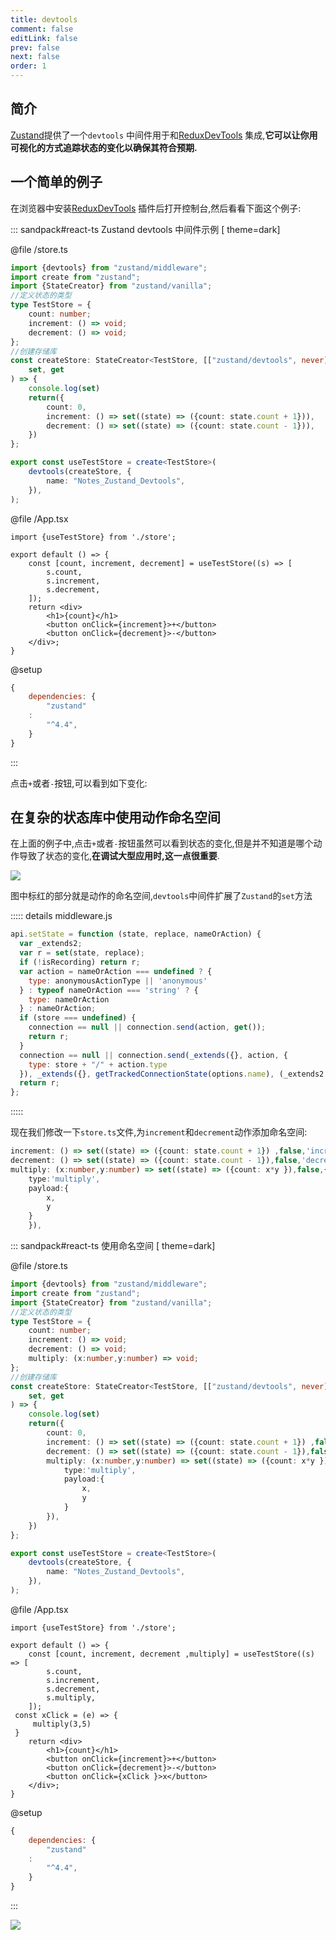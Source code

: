 ```yaml
---
title: devtools
comment: false
editLink: false
prev: false
next: false
order: 1
---
```


## 简介

[Zustand](https://zustand-demo.pmnd.rs/)提供了一个`devtools`
中间件用于和[ReduxDevTools](https://chromewebstore.google.com/detail/lmhkpmbekcpmknklioeibfkpmmfibljd)
集成,**它可以让你用可视化的方式追踪状态的变化以确保其符合预期.**

## 一个简单的例子

在浏览器中安装[ReduxDevTools](https://chromewebstore.google.com/detail/lmhkpmbekcpmknklioeibfkpmmfibljd)
插件后打开控制台,然后看看下面这个例子:

::: sandpack#react-ts Zustand devtools 中间件示例 [  theme=dark]

@file /store.ts

```ts
import {devtools} from "zustand/middleware";
import create from "zustand";
import {StateCreator} from "zustand/vanilla";
//定义状态的类型
type TestStore = {
    count: number;
    increment: () => void;
    decrement: () => void;
};
//创建存储库
const createStore: StateCreator<TestStore, [["zustand/devtools", never]]> = (
    set, get
) => {
    console.log(set)
    return({
        count: 0,
        increment: () => set((state) => ({count: state.count + 1})),
        decrement: () => set((state) => ({count: state.count - 1})),
    })
};

export const useTestStore = create<TestStore>(
    devtools(createStore, {
        name: "Notes_Zustand_Devtools",
    }),
); 
```

@file /App.tsx

```tsx
import {useTestStore} from './store';

export default () => {
    const [count, increment, decrement] = useTestStore((s) => [
        s.count,
        s.increment,
        s.decrement,
    ]);
    return <div>
        <h1>{count}</h1>
        <button onClick={increment}>+</button>
        <button onClick={decrement}>-</button>
    </div>;
}
```

@setup

```js
{
    dependencies: {
        "zustand"
    :
        "^4.4",
    }
}
```

:::

点击`+`或者`-`按钮,可以看到如下变化:

<VidStack   src="https://zmesc.oss-cn-hangzhou.aliyuncs.com/bandicam%202024-02-04%2016-16-34-640.mp4" />


## 在复杂的状态库中使用动作命名空间

在上面的例子中,点击`+`或者`-`按钮虽然可以看到状态的变化,但是并不知道是哪个动作导致了状态的变化,**在调试大型应用时,这一点很重要**.

![](https://cdn.jsdelivr.net/gh/hhypygy/images@master/20240204/image.3t85i2aj6cu0.png)

图中标红的部分就是动作的命名空间,`devtools`中间件扩展了`Zustand`的`set`方法

::::: details middleware.js
```js
api.setState = function (state, replace, nameOrAction) {
  var _extends2;
  var r = set(state, replace);
  if (!isRecording) return r;
  var action = nameOrAction === undefined ? {
    type: anonymousActionType || 'anonymous'
  } : typeof nameOrAction === 'string' ? {
    type: nameOrAction
  } : nameOrAction;
  if (store === undefined) {
    connection == null || connection.send(action, get());
    return r;
  }
  connection == null || connection.send(_extends({}, action, {
    type: store + "/" + action.type
  }), _extends({}, getTrackedConnectionState(options.name), (_extends2 = {}, _extends2[store] = api.getState(), _extends2)));
  return r;
};
```
:::::

现在我们修改一下`store.ts`文件,为`increment`和`decrement`动作添加命名空间:

```ts
increment: () => set((state) => ({count: state.count + 1}) ,false,'increment'),
decrement: () => set((state) => ({count: state.count - 1}),false,'decrement'),
multiply: (x:number,y:number) => set((state) => ({count: x*y }),false,{
    type:'multiply',
    payload:{
        x,
        y
    }
    }),
```

::: sandpack#react-ts 使用命名空间 [  theme=dark]

@file /store.ts

```ts
import {devtools} from "zustand/middleware";
import create from "zustand";
import {StateCreator} from "zustand/vanilla";
//定义状态的类型
type TestStore = {
    count: number;
    increment: () => void;
    decrement: () => void;
    multiply: (x:number,y:number) => void;
};
//创建存储库
const createStore: StateCreator<TestStore, [["zustand/devtools", never]]> = (
    set, get
) => {
    console.log(set)
    return({
        count: 0,
        increment: () => set((state) => ({count: state.count + 1}) ,false,'increment'),
        decrement: () => set((state) => ({count: state.count - 1}),false,'decrement'),
        multiply: (x:number,y:number) => set((state) => ({count: x*y }),false,{
            type:'multiply',
            payload:{
                x,
                y
            }
        }),
    })
};

export const useTestStore = create<TestStore>(
    devtools(createStore, {
        name: "Notes_Zustand_Devtools",
    }),
); 
```

@file /App.tsx

```tsx
import {useTestStore} from './store';

export default () => {
    const [count, increment, decrement ,multiply] = useTestStore((s) => [
        s.count,
        s.increment,
        s.decrement,
        s.multiply,
    ]);
 const xClick = (e) => {
     multiply(3,5)
 }
    return <div>
        <h1>{count}</h1>
        <button onClick={increment}>+</button>
        <button onClick={decrement}>-</button>
        <button onClick={xClick }>x</button>
    </div>;
}
```

@setup

```js
{
    dependencies: {
        "zustand"
    :
        "^4.4",
    }
}
```

:::

![](https://cdn.jsdelivr.net/gh/hhypygy/images@master/20240204/image.4aqip4a1f7s0.png)

